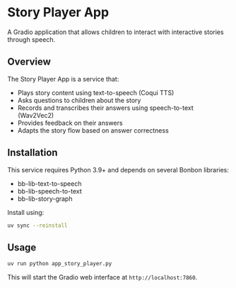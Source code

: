 # Story Player App

A Gradio application that allows children to interact with interactive stories through speech.

## Overview

The Story Player App is a service that:
- Plays story content using text-to-speech (Coqui TTS)
- Asks questions to children about the story
- Records and transcribes their answers using speech-to-text (Wav2Vec2)
- Provides feedback on their answers
- Adapts the story flow based on answer correctness

## Installation

This service requires Python 3.9+ and depends on several Bonbon libraries:
- bb-lib-text-to-speech
- bb-lib-speech-to-text  
- bb-lib-story-graph

Install using:

```bash
uv sync --reinstall
```

## Usage

```bash
uv run python app_story_player.py
```

This will start the Gradio web interface at `http://localhost:7860`.

